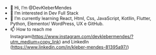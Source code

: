 - 👋 Hi, I’m @DevKleberMendes
- 👀 I’m interested in Dev Full Stack
- 🌱 I’m currently learning React, Html, Css, JavaScript, Kotllin, Flutter, Python, Elementor/ WordPress, UX e GitHub.
- 📫 How to reach me Instagram(https://www.instagram.com/devklebermendes/?utm_medium=copy_link) and LinkedIn (https://www.linkedin.com/in/kleber-mendes-81395a97/)

<!---
DevKleberMendes/DevKleberMendes is a ✨ special ✨ repository because its `README.md` (this file) appears on your GitHub profile.
You can click the Preview link to take a look at your changes.
--->
